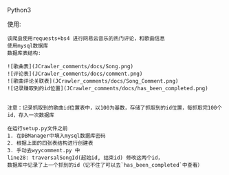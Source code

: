 
Python3

使用:

    该爬虫使用requests+bs4 进行网易云音乐的热门评论，和歌曲信息
    使用mysql数据库
    数据库表结构:

    ![歌曲表](JCrawler_comments/docs/Song.png)
    ![评论表](JCrawler_comments/docs/comment.png)
    ![歌曲评论关联表](JCrawler_comments/docs/Song_Comment.png)
    ![记录赚取到的id位置](JCrawler_comments/docs/has_been_completed.png)


    注意：记录抓取到的歌曲id位置表中，以100为基数，存储了抓取到的id位置，每抓取完100个id，存入一次数据库

    在运行setup.py文件之前
    1. 在DBManager中填入mysql数据库密码
    2. 根据上面的四张表结构进行创建表
    3. 手动去wyycomment.py 中
    line28: traversalSongId(起始id, 结束id) 修改这两个id，
    数据库中记录了上一个抓到的id（记不住了可以去`has_been_completed`中查看）
